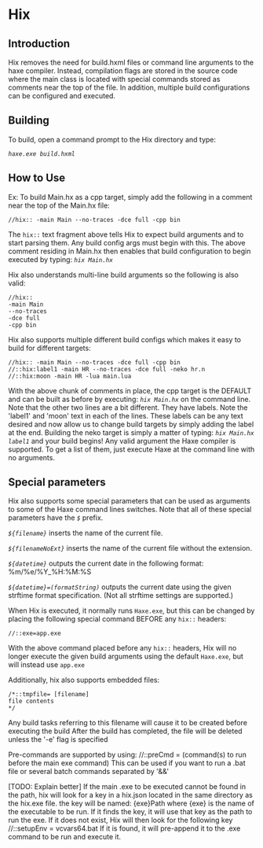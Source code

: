 # Hix

## Introduction

Hix removes the need for build.hxml files or command line arguments to the haxe compiler.
Instead, compilation flags are stored in the source code where the main class is located
with special commands stored as comments near the top of the file. In addition, multiple build
configurations can be configured and executed.

## Building

To build, open a command prompt to the Hix directory and type:

*`haxe.exe build.hxml`*

## How to Use

Ex: To build Main.hx as a cpp target, simply add the following in a comment near the top of the Main.hx file:

```
//hix:: -main Main --no-traces -dce full -cpp bin
```

The `hix::` text fragment above tells Hix to expect build arguments and to start parsing them. Any build config
args must begin with this. The above comment residing in Main.hx then enables that build configuration to begin
executed by typing: *`hix Main.hx`*

Hix also understands multi-line build arguments so the following is also valid:

```
//hix::
-main Main
--no-traces
-dce full
-cpp bin
```

Hix also supports multiple different build configs which makes it easy to build for different targets:
```
//hix:: -main Main --no-traces -dce full -cpp bin
//::hix:label1 -main HR --no-traces -dce full -neko hr.n
//::hix:moon -main HR -lua main.lua
```

With the above chunk of comments in place, the cpp target is the DEFAULT and can be built as before
by executing: *`hix Main.hx`* on the command line. Note that the other two lines are a bit different.
They have labels. Note the 'label1' and 'moon' text in each of the lines. These labels can be any text
desired and now allow us to change build targets by simply adding the label at the end. Building the
neko target is simply a matter of typing: *`hix Main.hx label1`* and your build begins! Any valid argument
the Haxe compiler is supported. To get a list of them, just execute Haxe at the command line with no arguments.

## Special parameters

Hix also supports some special parameters that can be used as arguments to some of the Haxe command lines switches.
Note that all of these special parameters have the *`$`* prefix.

*`${filename}`* inserts the name of the current file.

*`${filenameNoExt}`* inserts the name of the current file without the extension.

*`${datetime}`* outputs the current date in the following format: %m/%e/%Y_%H:%M:%S

*`${datetime}=(formatString)`*  outputs the current date using the given strftime format specification. 
(Not all strftime settings are supported.)

When Hix is executed, it normally runs `Haxe.exe`, but this can be changed by placing the following
special command BEFORE any `hix::` headers:
```
//::exe=app.exe
```
With the above command placed before any `hix::` headers, Hix will no longer execute the given build arguments
using the default `Haxe.exe`, but will instead use `app.exe`

 Additionally, hix also supports embedded files:
 ```
 /*::tmpfile= [filename]
 file contents
 */
 ```
 Any build tasks referring to this filename will cause it to be created before executing the build
 After the build has completed, the file will be deleted unless the '-e' flag is specified
 
Pre-commands are supported by using:
 //::preCmd = (command(s) to run before the main exe command)
 This can be used if you want to run a .bat file or several batch commands separated by '&&'

[TODO: Explain better]
If the main .exe to be executed cannot be found in the path, hix will look for 
a key in a hix.json located in the same directory as the hix.exe file. the key will be named:
{exe}Path where {exe} is the name of the executable to be run. If it finds the key, it will use that key as
the path to run the exe. If it does not exist, Hix will then look for the following key
//::setupEnv = vcvars64.bat
If it is found, it will pre-append it to the .exe command to be run and execute it.



